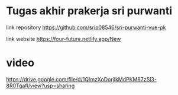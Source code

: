 # Tugas akhir prakerja sri purwanti

link repository
https://github.com/srip08546/sri-purwanti-vue-pk


link website
https://four-future.netlify.app/New

# video

https://drive.google.com/file/d/1QImzXoDorjlkMdPKM87zSl3-8R0Tgafl/view?usp=sharing


